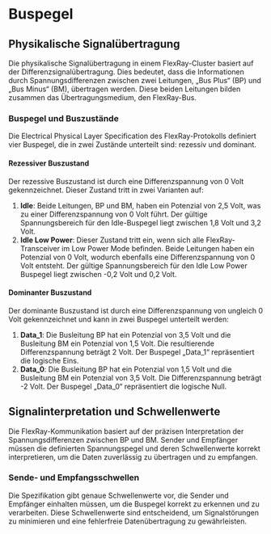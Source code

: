 # Buspegel

## Physikalische Signalübertragung

Die physikalische Signalübertragung in einem FlexRay-Cluster basiert auf der Differenzsignalübertragung. Dies bedeutet, dass die Informationen durch Spannungsdifferenzen zwischen zwei Leitungen, „Bus Plus“ (BP) und „Bus Minus“ (BM), übertragen werden. Diese beiden Leitungen bilden zusammen das Übertragungsmedium, den FlexRay-Bus.

### Buspegel und Buszustände

Die Electrical Physical Layer Specification des FlexRay-Protokolls definiert vier Buspegel, die in zwei Zustände unterteilt sind: rezessiv und dominant.

#### Rezessiver Buszustand

Der rezessive Buszustand ist durch eine Differenzspannung von 0 Volt gekennzeichnet. Dieser Zustand tritt in zwei Varianten auf:

1. **Idle**: Beide Leitungen, BP und BM, haben ein Potenzial von 2,5 Volt, was zu einer Differenzspannung von 0 Volt führt. Der gültige Spannungsbereich für den Idle-Buspegel liegt zwischen 1,8 Volt und 3,2 Volt.
2. **Idle Low Power**: Dieser Zustand tritt ein, wenn sich alle FlexRay-Transceiver im Low Power Mode befinden. Beide Leitungen haben ein Potenzial von 0 Volt, wodurch ebenfalls eine Differenzspannung von 0 Volt entsteht. Der gültige Spannungsbereich für den Idle Low Power Buspegel liegt zwischen -0,2 Volt und 0,2 Volt.

#### Dominanter Buszustand

Der dominante Buszustand ist durch eine Differenzspannung von ungleich 0 Volt gekennzeichnet und kann in zwei Buspegel unterteilt werden:

1. **Data_1**: Die Busleitung BP hat ein Potenzial von 3,5 Volt und die Busleitung BM ein Potenzial von 1,5 Volt. Die resultierende Differenzspannung beträgt 2 Volt. Der Buspegel „Data_1“ repräsentiert die logische Eins.
2. **Data_0**: Die Busleitung BP hat ein Potenzial von 1,5 Volt und die Busleitung BM ein Potenzial von 3,5 Volt. Die Differenzspannung beträgt -2 Volt. Der Buspegel „Data_0“ repräsentiert die logische Null.

## Signalinterpretation und Schwellenwerte

Die FlexRay-Kommunikation basiert auf der präzisen Interpretation der Spannungsdifferenzen zwischen BP und BM. Sender und Empfänger müssen die definierten Spannungspegel und deren Schwellenwerte korrekt interpretieren, um die Daten zuverlässig zu übertragen und zu empfangen.

### Sende- und Empfangsschwellen

Die Spezifikation gibt genaue Schwellenwerte vor, die Sender und Empfänger einhalten müssen, um die Buspegel korrekt zu erkennen und zu verarbeiten. Diese Schwellenwerte sind entscheidend, um Signalstörungen zu minimieren und eine fehlerfreie Datenübertragung zu gewährleisten.

